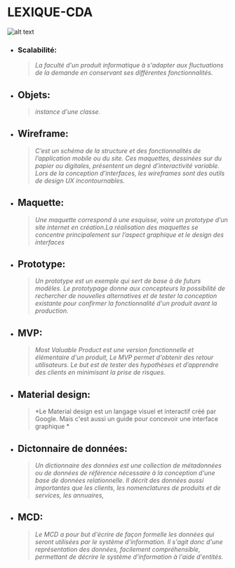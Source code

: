 #                                                                              LEXIQUE-CDA
![alt text](http://www.sinoiseries.org/lecteurfouT.gif)


- ### Scalabilité: 
   >  *La faculté d'un produit informatique à s'adapter aux fluctuations de la demande en conservant ses différentes fonctionnalités.*
- ## Objets:
   > *instance d'une classe.*
    
- ## Wireframe:
   > *C’est un schéma de la structure et des fonctionnalités de l’application mobile ou du site. Ces maquettes, dessinées sur du papier ou digitales, présentent un degré d’interactivité variable. Lors de la conception d’interfaces, les wireframes sont des outils de design UX incontournables.*
    
- ## Maquette:
   > *Une maquette correspond à une esquisse, voire un prototype d’un site internet en création.La réalisation des maquettes se concentre principalement sur l’aspect graphique et le design des interfaces*
    
- ## Prototype:
   > *Un prototype est un exemple qui sert de base à de futurs modèles. Le prototypage donne aux concepteurs la possibilité de rechercher de nouvelles alternatives et de tester la conception existante pour confirmer la fonctionnalité d'un produit avant la production.*
    
- ## MVP:
    > *Most Valuable Product est une version fonctionnelle et élémentaire d'un produit, Le MVP permet d'obtenir des retour utilisateurs. Le but est de tester des hypothèses et d’apprendre des clients en minimisant la prise de risques.*   
    
- ## Material design:
   > *Le Material design est un langage visuel et interactif créé par Google. Mais c'est aussi un guide pour concevoir une interface graphique *

- ## Dictonnaire de données:
   > *Un dictionnaire des données est une collection de métadonnées ou de données de référence nécessaire à la conception d'une base de données relationnelle. Il décrit des données aussi importantes que les clients, les nomenclatures de produits et de services, les annuaires,*
   
- ## MCD:
   > *Le MCD a pour but d'écrire de façon formelle les données qui seront utilisées par le système d'information. Il s'agit donc d'une représentation des données, facilement compréhensible, permettant de décrire le système d'information à l'aide d'entités.*
